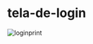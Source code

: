 # tela-de-login
![loginprint](https://github.com/xMadux/tela-de-login/assets/134030692/f0dd353a-e1d6-4405-a4bb-c3b6389d71ee)

 
